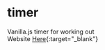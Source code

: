 # timer
Vanilla.js timer for working out <br>
Website [Here](https://sedaii.github.io/timer/){:target="_blank"}
